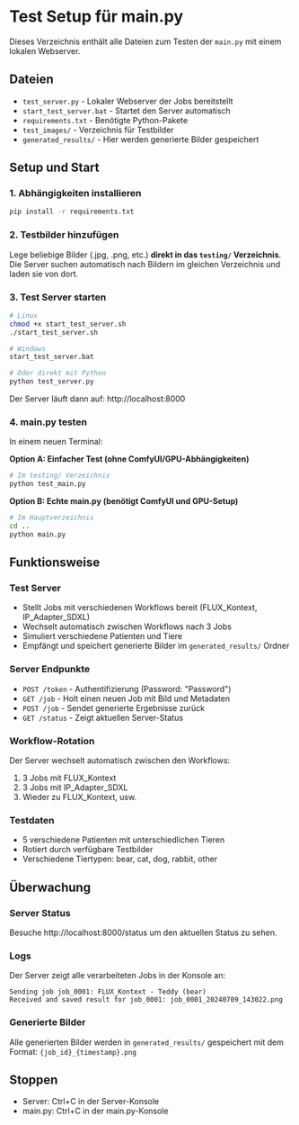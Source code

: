 # Test Setup für main.py

Dieses Verzeichnis enthält alle Dateien zum Testen der `main.py` mit einem lokalen Webserver.

## Dateien

- `test_server.py` - Lokaler Webserver der Jobs bereitstellt
- `start_test_server.bat` - Startet den Server automatisch
- `requirements.txt` - Benötigte Python-Pakete
- `test_images/` - Verzeichnis für Testbilder
- `generated_results/` - Hier werden generierte Bilder gespeichert

## Setup und Start

### 1. Abhängigkeiten installieren
```bash
pip install -r requirements.txt
```

### 2. Testbilder hinzufügen
Lege beliebige Bilder (.jpg, .png, etc.) **direkt in das `testing/` Verzeichnis**. Die Server suchen automatisch nach Bildern im gleichen Verzeichnis und laden sie von dort.

### 3. Test Server starten
```bash
# Linux
chmod +x start_test_server.sh
./start_test_server.sh

# Windows
start_test_server.bat

# Oder direkt mit Python
python test_server.py
```

Der Server läuft dann auf: http://localhost:8000

### 4. main.py testen
In einem neuen Terminal:

**Option A: Einfacher Test (ohne ComfyUI/GPU-Abhängigkeiten)**
```bash
# Im testing/ Verzeichnis
python test_main.py
```

**Option B: Echte main.py (benötigt ComfyUI und GPU-Setup)**
```bash
# Im Hauptverzeichnis 
cd ..
python main.py
```

## Funktionsweise

### Test Server
- Stellt Jobs mit verschiedenen Workflows bereit (FLUX_Kontext, IP_Adapter_SDXL)
- Wechselt automatisch zwischen Workflows nach 3 Jobs
- Simuliert verschiedene Patienten und Tiere
- Empfängt und speichert generierte Bilder im `generated_results/` Ordner

### Server Endpunkte
- `POST /token` - Authentifizierung (Password: "Password")
- `GET /job` - Holt einen neuen Job mit Bild und Metadaten
- `POST /job` - Sendet generierte Ergebnisse zurück
- `GET /status` - Zeigt aktuellen Server-Status

### Workflow-Rotation
Der Server wechselt automatisch zwischen den Workflows:
1. 3 Jobs mit FLUX_Kontext
2. 3 Jobs mit IP_Adapter_SDXL  
3. Wieder zu FLUX_Kontext, usw.

### Testdaten
- 5 verschiedene Patienten mit unterschiedlichen Tieren
- Rotiert durch verfügbare Testbilder
- Verschiedene Tiertypen: bear, cat, dog, rabbit, other

## Überwachung

### Server Status
Besuche http://localhost:8000/status um den aktuellen Status zu sehen.

### Logs
Der Server zeigt alle verarbeiteten Jobs in der Konsole an:
```
Sending job job_0001: FLUX_Kontext - Teddy (bear)
Received and saved result for job_0001: job_0001_20240709_143022.png
```

### Generierte Bilder
Alle generierten Bilder werden in `generated_results/` gespeichert mit dem Format:
`{job_id}_{timestamp}.png`

## Stoppen
- Server: Ctrl+C in der Server-Konsole
- main.py: Ctrl+C in der main.py-Konsole
